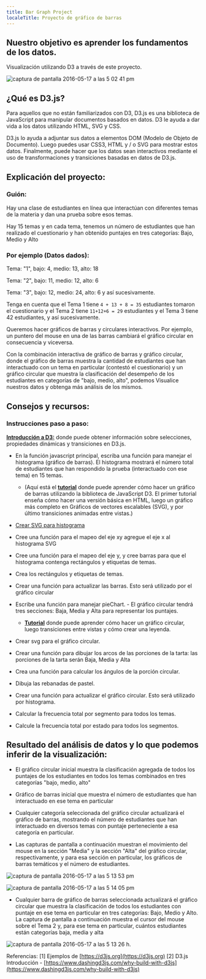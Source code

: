 ```yaml
---
title: Bar Graph Project
localeTitle: Proyecto de gráfico de barras
---
```

## Nuestro objetivo es aprender los fundamentos de los datos.

Visualización utilizando D3 a través de este proyecto.

![captura de pantalla 2016-05-17 a las 5 02 41 pm](//discourse-user-assets.s3.amazonaws.com/original/2X/2/2d46c5c1c76bd03b9e85d450da02695d3f07c75c.png)

## ¿Qué es D3.js?

Para aquellos que no están familiarizados con D3, D3.js es una biblioteca de JavaScript para manipular documentos basados ​​en datos. D3 le ayuda a dar vida a los datos utilizando HTML, SVG y CSS.

D3.js lo ayuda a adjuntar sus datos a elementos DOM (Modelo de Objeto de Documento). Luego puedes usar CSS3, HTML y / o SVG para mostrar estos datos. Finalmente, puede hacer que los datos sean interactivos mediante el uso de transformaciones y transiciones basadas en datos de D3.js.

## Explicación del proyecto:

### Guión:

Hay una clase de estudiantes en línea que interactúan con diferentes temas de la materia y dan una prueba sobre esos temas.

Hay 15 temas y en cada tema, tenemos un número de estudiantes que han realizado el cuestionario y han obtenido puntajes en tres categorías: Bajo, Medio y Alto

### Por ejemplo (Datos dados):

Tema: "1", bajo: 4, medio: 13, alto: 18

Tema: "2", bajo: 11, medio: 12, alto: 6

Tema: "3", bajo: 12, medio: 24, alto: 6 y así sucesivamente.

Tenga en cuenta que el Tema 1 tiene `4 + 13 + 8 = 35` estudiantes tomaron el cuestionario y el Tema 2 tiene `11+12+6 = 29` estudiantes y el Tema 3 tiene 42 estudiantes, y así sucesivamente.

Queremos hacer gráficos de barras y circulares interactivos. Por ejemplo, un puntero del mouse en una de las barras cambiará el gráfico circular en consecuencia y viceversa.

Con la combinación interactiva de gráfico de barras y gráfico circular, donde el gráfico de barras muestra la cantidad de estudiantes que han interactuado con un tema en particular (contestó el cuestionario) y un gráfico circular que muestra la clasificación del desempeño de los estudiantes en categorías de "bajo, medio, alto", podemos Visualice nuestros datos y obtenga más análisis de los mismos.

## Consejos y recursos:

### Instrucciones paso a paso:

[**Introducción a D3:**](https://d3js.org) donde puede obtener información sobre selecciones, propiedades dinámicas y transiciones en D3.js.

*   En la función javascript principal, escriba una función para manejar el histograma (gráfico de barras). El histograma mostrará el número total de estudiantes que han respondido la prueba (interactuado con ese tema) en 15 temas.
    
    *   (Aquí está el [**tutorial**](https://bost.ocks.org/mike/bar/) donde puede aprender cómo hacer un gráfico de barras utilizando la biblioteca de JavaScript D3. El primer tutorial enseña cómo hacer una versión básica en HTML, luego un gráfico más completo en Gráficos de vectores escalables (SVG), y por último transiciones animadas entre vistas.)
*   [Crear SVG para histograma](http://codepen.io/SundeepB/pen/CxveH)
    
*   Cree una función para el mapeo del eje xy agregue el eje x al histograma SVG
    
*   Cree una función para el mapeo del eje y, y cree barras para que el histograma contenga rectángulos y etiquetas de temas.
    
*   Crea los rectángulos y etiquetas de temas.
    
*   Crear una función para actualizar las barras. Esto será utilizado por el gráfico circular
    
*   Escribe una función para manejar pieChart. - El gráfico circular tendrá tres secciones: Baja, Media y Alta para representar los puntajes.
    
    *   [**Tutorial**](http://zeroviscosity.com/d3-js-step-by-step/step-1-a-basic-pie-chart) donde puede aprender cómo hacer un gráfico circular, luego transiciones entre vistas y cómo crear una leyenda.
*   Crear svg para el gráfico circular.
    
*   Crear una función para dibujar los arcos de las porciones de la tarta: las porciones de la tarta serán Baja, Media y Alta
    
*   Crea una función para calcular los ángulos de la porción circular.
    
*   Dibuja las rebanadas de pastel.
    
*   Crear una función para actualizar el gráfico circular. Esto será utilizado por histograma.
    
*   Calcular la frecuencia total por segmento para todos los temas.
    
*   Calcule la frecuencia total por estado para todos los segmentos.
    

## Resultado del análisis de datos y lo que podemos inferir de la visualización:

*   El gráfico circular inicial muestra la clasificación agregada de todos los puntajes de los estudiantes en todos los temas combinados en tres categorías "bajo, medio, alto"
    
*   Gráfico de barras inicial que muestra el número de estudiantes que han interactuado en ese tema en particular
    
*   Cualquier categoría seleccionada del gráfico circular actualizará el gráfico de barras, mostrando el número de estudiantes que han interactuado en diversos temas con puntaje perteneciente a esa categoría en particular.
    
*   Las capturas de pantalla a continuación muestran el movimiento del mouse en la sección "Media" y la sección "Alta" del gráfico circular, respectivamente, y para esa sección en particular, los gráficos de barras temáticos y el número de estudiantes.
    

![captura de pantalla 2016-05-17 a las 5 13 53 pm](//discourse-user-assets.s3.amazonaws.com/original/2X/1/106f06d412df6db5b4a421dc4769d22695cbec72.png)

![captura de pantalla 2016-05-17 a las 5 14 05 pm](//discourse-user-assets.s3.amazonaws.com/original/2X/7/7b23ebe89f74f11090984dbc4dc68212e3beceb3.png)

*   Cualquier barra de gráfico de barras seleccionada actualizará el gráfico circular que muestra la clasificación de todos los estudiantes con puntaje en ese tema en particular en tres categorías: Bajo, Medio y Alto. La captura de pantalla a continuación muestra el cursor del mouse sobre el Tema 2 y, para ese tema en particular, cuántos estudiantes están categorías baja, media y alta

![captura de pantalla 2016-05-17 a las 5 13 26 h.](//discourse-user-assets.s3.amazonaws.com/original/2X/7/7bd7c613bdb882f2b7c1f76f9778a1bda3e886dd.png)

Referencias: [1\] Ejemplos de \[https://d3js.org](https://d3js.org) [2\] D3.js Introducción - \[https://www.dashingd3js.com/why-build-with-d3js](https://www.dashingd3js.com/why-build-with-d3js)